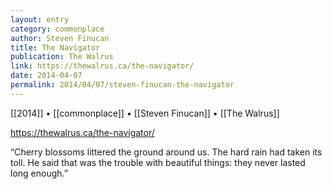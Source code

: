 ```yaml
---
layout: entry
category: commonplace
author: Steven Finucan
title: The Navigator
publication: The Walrus
link: https://thewalrus.ca/the-navigator/
date: 2014-04-07
permalink: 2014/04/07/steven-finucan-the-navigator
---
```


[[2014]] • [[commonplace]] • [[Steven Finucan]] • [[The Walrus]]

https://thewalrus.ca/the-navigator/

“Cherry blossoms littered the ground around us. The hard rain had taken its toll. He said that was the trouble with beautiful things: they never lasted long enough.”